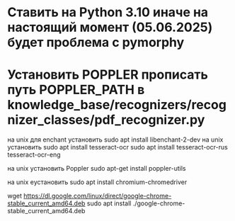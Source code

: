 # Ставить на Python 3.10 иначе на настоящий момент (05.06.2025) будет проблема с pymorphy

# Установить POPPLER прописать путь POPPLER_PATH в knowledge_base/recognizers/recognizer_classes/pdf_recognizer.py

на unix для enchant установить sudo apt install libenchant-2-dev
на unix установить sudo apt install tesseract-ocr
sudo apt install tesseract-ocr-rus tesseract-ocr-eng

на unix установить Poppler sudo apt-get install poppler-utils

на unix eустановить sudo apt install chromium-chromedriver

wget https://dl.google.com/linux/direct/google-chrome-stable_current_amd64.deb
sudo apt install ./google-chrome-stable_current_amd64.deb

